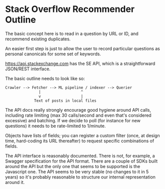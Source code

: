 # Stack Overflow Recommender Outline

The basic concept here is to read in a question by URL or ID, and
recommend existing duplicates.

An easier first step is just to allow the user to record particular
questions as personal canonicals for some set of keywords.

https://api.stackexchange.com has the SE API, which is a
straightforward JSON/REST interface.

The basic outline needs to look like so:

    Crawler --> Fetcher --> ML pipeline / indexer --> Querier
                   |                  ^
                   v                  |
                 Text of posts in local files

The API docs really strongly encourage good hygiene around API calls,
including rate limiting (max 30 calls/second and even that's
considered excessive) and batching.  If we decide to poll (for
instance for new questions) it needs to be rate-limited to 1/minute.

Objects have lists of fields; you can register a custom filter (once,
at design time, hard-coding its URL thereafter) to request specific
combinations of fields.

The API interface is reasonably documented.  There is not, for
example, a Swagger specification for the API format.  There are a
couple of SDKs built around the API but the only one that seems to be
supported is the Javascript one.  The API seems to be very stable (no
changes to it in 5 years) so it's probably reasonable to structure our
internal representation around it.
